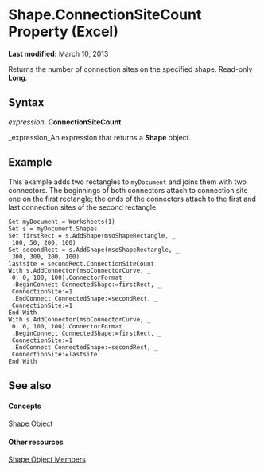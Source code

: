 
# Shape.ConnectionSiteCount Property (Excel)

 **Last modified:** March 10, 2013

Returns the number of connection sites on the specified shape. Read-only  **Long**.

## Syntax

 _expression_. **ConnectionSiteCount**

 _expression_An expression that returns a  **Shape** object.


## Example

This example adds two rectangles to  `myDocument` and joins them with two connectors. The beginnings of both connectors attach to connection site one on the first rectangle; the ends of the connectors attach to the first and last connection sites of the second rectangle.


```
Set myDocument = Worksheets(1) 
Set s = myDocument.Shapes 
Set firstRect = s.AddShape(msoShapeRectangle, _ 
 100, 50, 200, 100) 
Set secondRect = s.AddShape(msoShapeRectangle, _ 
 300, 300, 200, 100) 
lastsite = secondRect.ConnectionSiteCount 
With s.AddConnector(msoConnectorCurve, _ 
 0, 0, 100, 100).ConnectorFormat 
 .BeginConnect ConnectedShape:=firstRect, _ 
 ConnectionSite:=1 
 .EndConnect ConnectedShape:=secondRect, _ 
 ConnectionSite:=1 
End With 
With s.AddConnector(msoConnectorCurve, _ 
 0, 0, 100, 100).ConnectorFormat 
 .BeginConnect ConnectedShape:=firstRect, _ 
 ConnectionSite:=1 
 .EndConnect ConnectedShape:=secondRect, _ 
 ConnectionSite:=lastsite 
End With
```


## See also


#### Concepts


 [Shape Object](8f01fcd1-b7d9-5216-2de5-40fb6648a403.md)
#### Other resources


 [Shape Object Members](0fed7136-4228-6c32-507d-3bd36aa56d9a.md)
